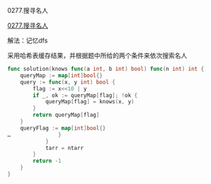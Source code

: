 0277.搜寻名人

[0277.搜寻名人](https://leetcode.cn/problems/find-the-celebrity/)



解法：记忆dfs




采用哈希表缓存结果，并根据题中所给的两个条件来依次搜索名人



```go
func solution(knows func(a int, b int) bool) func(n int) int {
	queryMap := map[int]bool{}
	query := func(x, y int) bool {
		flag := x<<10 | y
		if _, ok := queryMap[flag]; !ok {
			queryMap[flag] = knows(x, y)
		}
		return queryMap[flag]
	}
	queryFlag := map[int]bool{}
…				}
			}
			tarr = ntarr
		}
		return -1
	}
}
```
